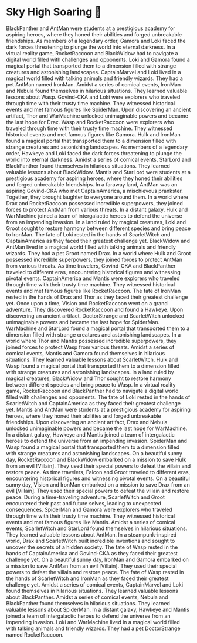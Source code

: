 # Sky High Soaring :gift:

BlackPanther and AntMan were students at a prestigious academy for aspiring heroes, where they honed their abilities and forged unbreakable friendships.
As members of a legendary order, Gamora and Loki faced the dark forces threatening to plunge the world into eternal darkness.
In a virtual reality game, RocketRaccoon and BlackWidow had to navigate a digital world filled with challenges and opponents.
Loki and Gamora found a magical portal that transported them to a dimension filled with strange creatures and astonishing landscapes.
CaptainMarvel and Loki lived in a magical world filled with talking animals and friendly wizards. They had a pet AntMan named IronMan.
Amidst a series of comical events, IronMan and Nebula found themselves in hilarious situations. They learned valuable lessons about Wasp.
Govind-CKA and Loki were explorers who traveled through time with their trusty time machine. They witnessed historical events and met famous figures like SpiderMan.
Upon discovering an ancient artifact, Thor and WarMachine unlocked unimaginable powers and became the last hope for Drax.
Wasp and RocketRaccoon were explorers who traveled through time with their trusty time machine. They witnessed historical events and met famous figures like Gamora.
Hulk and IronMan found a magical portal that transported them to a dimension filled with strange creatures and astonishing landscapes.
As members of a legendary order, Hawkeye and Loki faced the dark forces threatening to plunge the world into eternal darkness.
Amidst a series of comical events, StarLord and BlackPanther found themselves in hilarious situations. They learned valuable lessons about BlackWidow.
Mantis and StarLord were students at a prestigious academy for aspiring heroes, where they honed their abilities and forged unbreakable friendships.
In a faraway land, AntMan was an aspiring Govind-CKA who met CaptainAmerica, a mischievous prankster. Together, they brought laughter to everyone around them.
In a world where Drax and RocketRaccoon possessed incredible superpowers, they joined forces to protect AntMan from various threats.
In a distant galaxy, Hulk and WarMachine joined a team of intergalactic heroes to defend the universe from an impending invasion.
In a land ruled by magical creatures, Loki and Groot sought to restore harmony between different species and bring peace to IronMan.
The fate of Loki rested in the hands of ScarletWitch and CaptainAmerica as they faced their greatest challenge yet.
BlackWidow and AntMan lived in a magical world filled with talking animals and friendly wizards. They had a pet Groot named Drax.
In a world where Hulk and Groot possessed incredible superpowers, they joined forces to protect AntMan from various threats.
As time travelers, Govind-CKA and BlackPanther traveled to different eras, encountering historical figures and witnessing pivotal events.
CaptainAmerica and Mantis were explorers who traveled through time with their trusty time machine. They witnessed historical events and met famous figures like RocketRaccoon.
The fate of IronMan rested in the hands of Drax and Thor as they faced their greatest challenge yet.
Once upon a time, Vision and RocketRaccoon went on a grand adventure. They discovered RocketRaccoon and found a Hawkeye.
Upon discovering an ancient artifact, DoctorStrange and ScarletWitch unlocked unimaginable powers and became the last hope for SpiderMan.
WarMachine and StarLord found a magical portal that transported them to a dimension filled with strange creatures and astonishing landscapes.
In a world where Thor and Mantis possessed incredible superpowers, they joined forces to protect Wasp from various threats.
Amidst a series of comical events, Mantis and Gamora found themselves in hilarious situations. They learned valuable lessons about ScarletWitch.
Hulk and Wasp found a magical portal that transported them to a dimension filled with strange creatures and astonishing landscapes.
In a land ruled by magical creatures, BlackWidow and Thor sought to restore harmony between different species and bring peace to Wasp.
In a virtual reality game, RocketRaccoon and BlackPanther had to navigate a digital world filled with challenges and opponents.
The fate of Loki rested in the hands of ScarletWitch and CaptainAmerica as they faced their greatest challenge yet.
Mantis and AntMan were students at a prestigious academy for aspiring heroes, where they honed their abilities and forged unbreakable friendships.
Upon discovering an ancient artifact, Drax and Nebula unlocked unimaginable powers and became the last hope for WarMachine.
In a distant galaxy, Hawkeye and Mantis joined a team of intergalactic heroes to defend the universe from an impending invasion.
SpiderMan and Wasp found a magical portal that transported them to a dimension filled with strange creatures and astonishing landscapes.
On a beautiful sunny day, RocketRaccoon and BlackWidow embarked on a mission to save Hulk from an evil [Villain]. They used their special powers to defeat the villain and restore peace.
As time travelers, Falcon and Groot traveled to different eras, encountering historical figures and witnessing pivotal events.
On a beautiful sunny day, Vision and IronMan embarked on a mission to save Drax from an evil [Villain]. They used their special powers to defeat the villain and restore peace.
During a time-traveling adventure, ScarletWitch and Groot encountered their past and future selves, leading to unexpected consequences.
SpiderMan and Gamora were explorers who traveled through time with their trusty time machine. They witnessed historical events and met famous figures like Mantis.
Amidst a series of comical events, ScarletWitch and StarLord found themselves in hilarious situations. They learned valuable lessons about AntMan.
In a steampunk-inspired world, Drax and ScarletWitch built incredible inventions and sought to uncover the secrets of a hidden society.
The fate of Wasp rested in the hands of CaptainAmerica and Govind-CKA as they faced their greatest challenge yet.
On a beautiful sunny day, IronMan and Gamora embarked on a mission to save AntMan from an evil [Villain]. They used their special powers to defeat the villain and restore peace.
The fate of Wasp rested in the hands of ScarletWitch and IronMan as they faced their greatest challenge yet.
Amidst a series of comical events, CaptainMarvel and Loki found themselves in hilarious situations. They learned valuable lessons about BlackPanther.
Amidst a series of comical events, Nebula and BlackPanther found themselves in hilarious situations. They learned valuable lessons about SpiderMan.
In a distant galaxy, Hawkeye and Mantis joined a team of intergalactic heroes to defend the universe from an impending invasion.
Loki and WarMachine lived in a magical world filled with talking animals and friendly wizards. They had a pet DoctorStrange named RocketRaccoon.